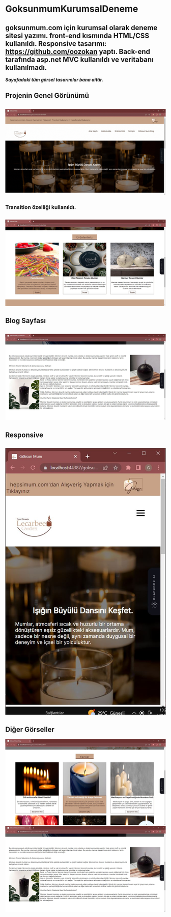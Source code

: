 # GoksunmumKurumsalDeneme
goksunmum.com için kurumsal olarak deneme sitesi yazımı. 
front-end kısmında HTML/CSS kullanıldı. 
Responsive tasarımı: https://github.com/oozokan yaptı.
Back-end tarafında asp.net MVC kullanıldı ve veritabanı kullanılmadı. 
---
***Sayafadaki tüm görsel tasarımlar bana aittir.***
## Projenin Genel Görünümü
![Projenin Genel Görünümü](https://github.com/gokcengolluce/GoksunmumKurumsalDeneme/blob/master/img/formd.gif)
---
### Transition özelliği kullanıldı. 
![Transition](https://github.com/gokcengolluce/GoksunmumKurumsalDeneme/blob/master/img/7.JPG)
---
## Blog Sayfası
![Blog Sayfası](https://github.com/gokcengolluce/GoksunmumKurumsalDeneme/blob/master/img/9.JPG)
---
## Responsive
![Resposive](https://github.com/gokcengolluce/GoksunmumKurumsalDeneme/blob/master/img/10.JPG)
---
## Diğer Görseller
![Görsel1](https://github.com/gokcengolluce/GoksunmumKurumsalDeneme/blob/master/img/8.JPG)
![Görsel1](https://github.com/gokcengolluce/GoksunmumKurumsalDeneme/blob/master/img/9.JPG)
